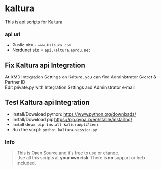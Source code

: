 # kaltura
This is api scripts for Kaltura

### api url
* Public site = `www.kaltura.com`
* Nordunet site = `api.kaltura.nordu.net`

## Fix Kaltura api Integration
At KMC Integration Settings on Kaltura, you can find Administrator Secret & Partner ID\
Edit private.py with Integration Settings and Administrator e-mail

## Test Kaltura api Integration
* Install/Download python:
https://www.python.org/downloads/
* Install/Download pip
https://pip.pypa.io/en/stable/installing/
* Install deps:
`pip install KalturaApiClient`
* Run the script:
`python kaltura-session.py`

### Info
>This is Open Source and it´s free to use or change.\
Use all this scripts at **your own risk**. There is **no** support or help included.
